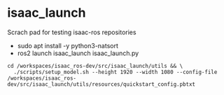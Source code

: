 # isaac_launch
Scrach pad for testing isaac-ros repositories
  - sudo apt install -y python3-natsort
  - ros2 launch isaac_launch isaac_launch.py

```
cd /workspaces/isaac_ros-dev/src/isaac_launch/utils && \
  ./scripts/setup_model.sh --height 1920 --width 1080 --config-file /workspaces/isaac_ros-dev/src/isaac_launch/utils/resources/quickstart_config.pbtxt
```
